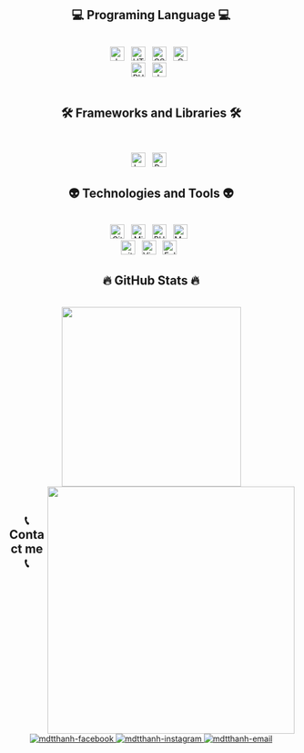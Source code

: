   <h2 align="center">💻 Programing Language 💻</h2>
  <div align="center">
    <br>
    <!-- https://simpleicons.org/ -->
    <span><img src="https://img.shields.io/badge/JavaScript-282C34?logo=javascript&logoColor=F7DF1E" alt="JavaScript logo" title="JavaScript" height="25" /></span>
    &nbsp;
    <span><img src="https://img.shields.io/badge/HTML5-282C34?logo=html5&logoColor=E34F26" alt="HTML5 logo" title="HTML5" height="25" /></span>
    &nbsp;
    <span><img src="https://img.shields.io/badge/CSS3-282C34?logo=css3&logoColor=1572B6" alt="CSS3 logo" title="CSS3" height="25" /></span>
    &nbsp;
    <span><img src="https://img.shields.io/badge/C-282C34?logo=c&logoColor=A8B9CC" alt="C logo" title="C" height="25" /></span>
    &nbsp;
    <br>
    <span><img src="https://img.shields.io/badge/PHP-282C34?logo=php&logoColor=007ACC" alt="PHP logo" title="PHP" height="25" /></span>
    &nbsp;
    <span><img src="https://img.shields.io/badge/Java-282C34?logo=java&logoColor=FF7800" alt="Java logo" title="Java" height="25" /></span>
    &nbsp;
    <br>
  </div>
  <br>

<h2 align="center">🛠 Frameworks and Libraries 🛠</h2>
<div align="center">
  <br>
  <!-- https://simpleicons.org/ -->

  <span><img src="https://img.shields.io/badge/Laravel-282C34?logo=laravel&logoColor=FF2D20" alt="Laravel logo" title="Laravel" height="25" /></span>
  &nbsp;
  <span><img src="https://img.shields.io/badge/Bootstrap-282C34?logo=bootstrap&logoColor=7952B3" alt="Bootstrap logo" title="Bootstrap" height="25" /></span>
  &nbsp;
  <br>
</div>

<h2 align="center">👽 Technologies and Tools 👽</h2>
<div align="center">
  <br>
<!-- https://simpleicons.org/ -->
  <span><img src="https://img.shields.io/badge/Github-282C34?logo=github&logoColor=" alt="Github logo" title="Github" height="25"/></span>
  &nbsp;  
  <span><img src="https://img.shields.io/badge/Microsoft%20SQL%20Server-282C34?logo=MicrosoftSQLServer&logoColor=CC2927" alt="MicrosoftSQLServer logo" title="MicrosoftSQLServer" height="25" /></span>
  &nbsp;
  <span><img src="https://img.shields.io/badge/PHPstorm-282C34?logo=phpstorm&logoColor=945DD6" alt="PHPstorm logo" title="PHPstorm" height="25" /></span>
  &nbsp;
  <span><img src="https://img.shields.io/badge/MySQL-282C34?logo=MySQL&logoColor=4479A1" alt="MySQL logo" title="MySQL" height="25" /></span>
  &nbsp;
  <br>
  <span><img src="https://img.shields.io/badge/git-282C34?logo=git&logoColor=F05032" alt="git logo" title="git" height="25" /></span>
  &nbsp;
  <span><img src="https://img.shields.io/badge/VS%20Code-282C34?logo=visual-studio-code&logoColor=007ACC" alt="Visual Studio Code logo" title="Visual Studio Code" height="25" /></span>
  &nbsp;
  <span><img src="https://img.shields.io/badge/Eclipse-282C34?logo=eclipse&logoColor=2874F0" alt="Eclipse logo" title="Eclipse" height="25" /></span>
  &nbsp;
  <br>
</div>

<h2 align="center">🔥 GitHub Stats 🔥</h2>
<!-- https://github.com/anuraghazra/github-readme-stats -->
<br>
<div align=center>
  <a href="#" title="mdtthanh">
    <img width="315" align="center" src="https://github-readme-stats.vercel.app/api/top-langs/?username=mdtthanh&hide=c%23,powershell,Mathematica,Ruby,Objective-C,Objective-C%2b%2b,Cuda&title_color=61dafb&text_color=ffffff&icon_color=61dafb&bg_color=20232a&langs_count=8&layout=compact&border_color=61dafb&hide_border=true" />
  </a>
  <a href="#" title="mdtthanh">
    <img align="right" width="434" src="https://github-readme-stats.vercel.app/api?username=mdtthanh&show_icons=true&theme=react&border_color=61dafb&hide_border=true" />
  </a>
</div>
<br>
<h2 align="center">📞 Contact me 📞</h2>
<br>
<!-- https://icons8.com -->
<div align="center">  
  <a href="https://www.facebook.com/profile.php?id=100034572791259" target="blank">
    <img src="https://img.icons8.com/bubbles/100/000000/facebook-new.png" alt="mdtthanh-facebook" />
  </a>
  <a href="https://www.instagram.com/t_hanh_dao/" target="blank">
    <img src="https://img.icons8.com/bubbles/100/000000/instagram.png" alt="mdtthanh-instagram" />
  </a>
  <a href="mailto:maithanh0131@gmail.com" target="top">
    <img src="https://img.icons8.com/bubbles/100/000000/apple-mail.png" alt="mdtthanh-email" />
  </a>
</div>


<!-- <h2 align="center">📑 My Favorites Quote 📑</h2>
<div align="center">
  <br>
  <a href="#" target="_blank">
  <img src="svg/thanh-quotes.svg" width="846" height="150" alt="thanhdao-quotes" />
  </a>
</div> -->
